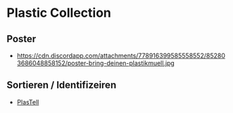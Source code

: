 # Plastic Collection

## Poster
* https://cdn.discordapp.com/attachments/778916399585558552/852803686048858152/poster-bring-deinen-plastikmuell.jpg

## Sortieren / Identifizeiren
* [PlasTell](https://matoha.com/plastics-identification)
